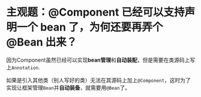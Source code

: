 # 主观题：@Component 已经可以支持声明一个 bean 了，为何还要再弄个 @Bean 出来？

因为Component虽然已经可以实现**bean管理**和**自动装配**，但是需要在类源码上写上`Annotation`. 

如果是引入其他类（别人写好的类）无法在其源码上加上`@Component`，这时为了实现让框架管理`Bean`并**自动装备**，就需要用`@Bean`了。
